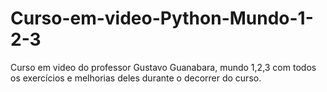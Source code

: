 # Curso-em-video-Python-Mundo-1-2-3

Curso em video do professor Gustavo Guanabara, mundo 1,2,3 com todos os exercícios e melhorias deles durante o decorrer do curso.

